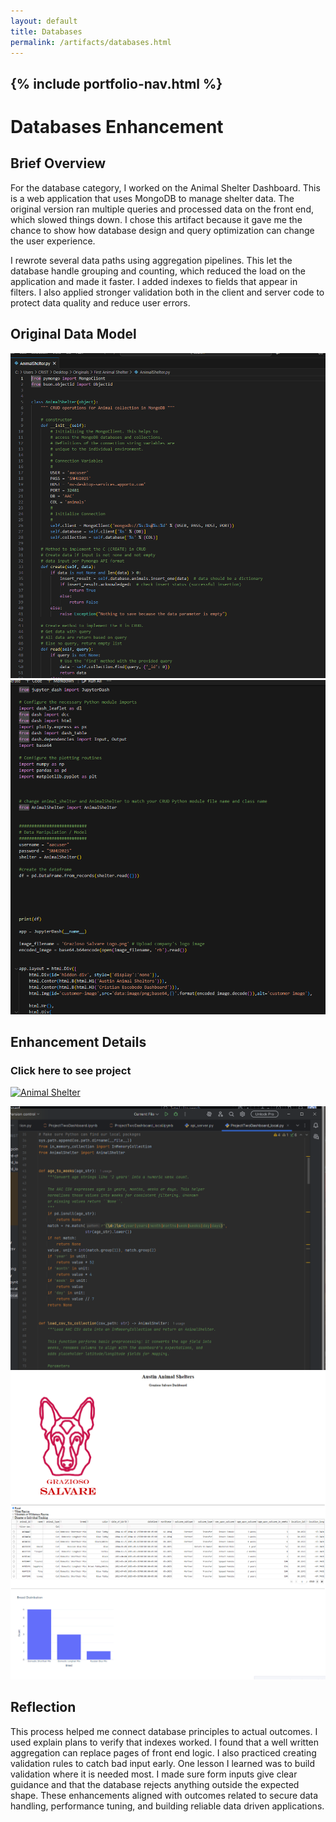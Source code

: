 ```yaml
---
layout: default
title: Databases
permalink: /artifacts/databases.html
---
```


{% include portfolio-nav.html %}
---
# Databases Enhancement

## Brief Overview

For the database category, I worked on the Animal Shelter Dashboard. This is a web application that uses MongoDB to manage shelter data. The original version ran multiple queries and processed data on the front end, which slowed things down. I chose this artifact because it gave me the chance to show how database design and query optimization can change the user experience.

I rewrote several data paths using aggregation pipelines. This let the database handle grouping and counting, which reduced the load on the application and made it faster. I added indexes to fields that appear in filters. I also applied stronger validation both in the client and server code to protect data quality and reduce user errors.

## Original Data Model

![OG Animal](https://raw.githubusercontent.com/CrisxEsc/CrisxEsco.github.io/29e8544466e15bf201cabccac339b1c532072473/assets/OG_Animal.png)
![OG Dashboard](https://raw.githubusercontent.com/CrisxEsc/CrisxEsco.github.io/29e8544466e15bf201cabccac339b1c532072473/assets/OG_Dash.png)


## Enhancement Details

### Click here to see project
[![Animal Shelter](https://img.shields.io/badge/GitHub-Animal%20Shelter-181717?logo=github)](https://github.com/CrisxEsc/Animal-Shelter)


![New Animal](https://raw.githubusercontent.com/CrisxEsc/CrisxEsco.github.io/29e8544466e15bf201cabccac339b1c532072473/assets/New_Animal.png)
![AAC](https://raw.githubusercontent.com/CrisxEsc/CrisxEsco.github.io/29e8544466e15bf201cabccac339b1c532072473/assets/AAC.png)




## Reflection
This process helped me connect database principles to actual outcomes. I used explain plans to verify that indexes worked. I found that a well written aggregation can replace pages of front end logic. I also practiced creating validation rules to catch bad input early. One lesson I learned was to build validation where it is needed most. I made sure form inputs give clear guidance and that the database rejects anything outside the expected shape. These enhancements aligned with outcomes related to secure data handling, performance tuning, and building reliable data driven applications.
